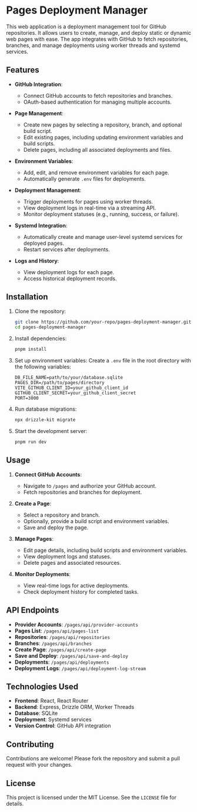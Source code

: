 # Pages Deployment Manager

This web application is a deployment management tool for GitHub repositories. It allows users to create, manage, and deploy static or dynamic web pages with ease. The app integrates with GitHub to fetch repositories, branches, and manage deployments using worker threads and systemd services.

## Features

- **GitHub Integration**:

  - Connect GitHub accounts to fetch repositories and branches.
  - OAuth-based authentication for managing multiple accounts.

- **Page Management**:

  - Create new pages by selecting a repository, branch, and optional build script.
  - Edit existing pages, including updating environment variables and build scripts.
  - Delete pages, including all associated deployments and files.

- **Environment Variables**:

  - Add, edit, and remove environment variables for each page.
  - Automatically generate `.env` files for deployments.

- **Deployment Management**:

  - Trigger deployments for pages using worker threads.
  - View deployment logs in real-time via a streaming API.
  - Monitor deployment statuses (e.g., running, success, or failure).

- **Systemd Integration**:

  - Automatically create and manage user-level systemd services for deployed pages.
  - Restart services after deployments.

- **Logs and History**:
  - View deployment logs for each page.
  - Access historical deployment records.

## Installation

1. Clone the repository:

   ```bash
   git clone https://github.com/your-repo/pages-deployment-manager.git
   cd pages-deployment-manager
   ```

2. Install dependencies:

   ```bash
   pnpm install
   ```

3. Set up environment variables:
   Create a `.env` file in the root directory with the following variables:

   ```env
   DB_FILE_NAME=path/to/your/database.sqlite
   PAGES_DIR=/path/to/pages/directory
   VITE_GITHUB_CLIENT_ID=your_github_client_id
   GITHUB_CLIENT_SECRET=your_github_client_secret
   PORT=3000
   ```

4. Run database migrations:

   ```bash
   npx drizzle-kit migrate
   ```

5. Start the development server:
   ```bash
   pnpm run dev
   ```

## Usage

1. **Connect GitHub Accounts**:

   - Navigate to `/pages` and authorize your GitHub account.
   - Fetch repositories and branches for deployment.

2. **Create a Page**:

   - Select a repository and branch.
   - Optionally, provide a build script and environment variables.
   - Save and deploy the page.

3. **Manage Pages**:

   - Edit page details, including build scripts and environment variables.
   - View deployment logs and statuses.
   - Delete pages and associated resources.

4. **Monitor Deployments**:
   - View real-time logs for active deployments.
   - Check deployment history for completed tasks.

## API Endpoints

- **Provider Accounts**: `/pages/api/provider-accounts`
- **Pages List**: `/pages/api/pages-list`
- **Repositories**: `/pages/api/repositories`
- **Branches**: `/pages/api/branches`
- **Create Page**: `/pages/api/create-page`
- **Save and Deploy**: `/pages/api/save-and-deploy`
- **Deployments**: `/pages/api/deployments`
- **Deployment Logs**: `/pages/api/deployment-log-stream`

## Technologies Used

- **Frontend**: React, React Router
- **Backend**: Express, Drizzle ORM, Worker Threads
- **Database**: SQLite
- **Deployment**: Systemd services
- **Version Control**: GitHub API integration

## Contributing

Contributions are welcome! Please fork the repository and submit a pull request with your changes.

## License

This project is licensed under the MIT License. See the `LICENSE` file for details.
